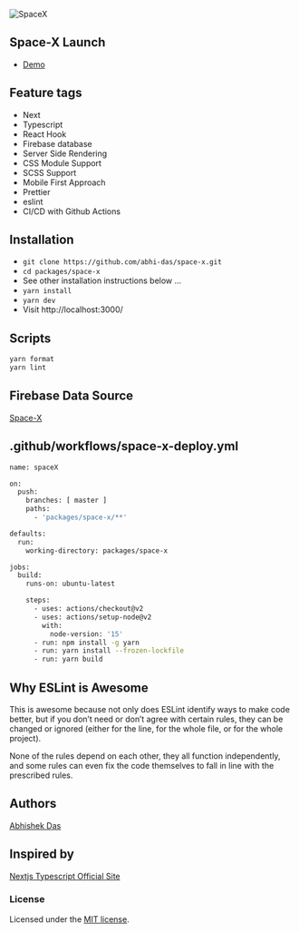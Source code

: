 ![SpaceX](https://e7.pngegg.com/pngimages/626/515/png-clipart-international-space-station-spacex-dragon-falcon-9-outer-space-web-browser-spacex-crs14-label-logo.png?compress=1&resize=200x200&style=centerme)
## Space-X Launch
- [Demo](https://space-x-eight.vercel.app/launch)

## Feature tags

- Next
- Typescript
- React Hook
- Firebase database
- Server Side Rendering
- CSS Module Support
- SCSS Support
- Mobile First Approach
- Prettier
- eslint
- CI/CD with Github Actions

## Installation

- `git clone https://github.com/abhi-das/space-x.git`
- `cd packages/space-x`
- See other installation instructions below ...
- `yarn install`
- `yarn dev`
- Visit http://localhost:3000/


## Scripts

```sh
yarn format
yarn lint
```


## Firebase Data Source
[Space-X](https://space-lauch-default-rtdb.firebaseio.com/spaceX.json)


## .github/workflows/space-x-deploy.yml

```sh
name: spaceX

on:
  push:
    branches: [ master ]
    paths:
      - 'packages/space-x/**'

defaults:
  run:
    working-directory: packages/space-x

jobs:
  build:
    runs-on: ubuntu-latest

    steps:
      - uses: actions/checkout@v2
      - uses: actions/setup-node@v2
        with:
          node-version: '15'
      - run: npm install -g yarn
      - run: yarn install --frozen-lockfile
      - run: yarn build
```


## Why ESLint is Awesome
This is awesome because not only does ESLint identify ways to make code better, but if you don’t need or don’t agree with certain rules, they can be changed or ignored (either for the line, for the whole file, or for the whole project).

None of the rules depend on each other, they all function independently, and some rules can even fix the code themselves to fall in line with the prescribed rules.


## Authors

[Abhishek Das](https://github.com/abhi-das)


## Inspired by

[Nextjs Typescript Official Site](https://nextjs.org/)


### License

Licensed under the [MIT license](./LICENSE). 
